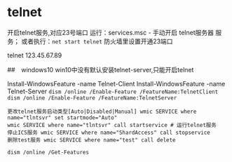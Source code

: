 # telnet


开启telnet服务,对应23号端口
运行：services.msc  - 手动开启 telnet服务器 服务；
或者执行：`net start telnet`
防火墙里设置开通23端口

telnet 123.45.67.89

##　windows10
win10中没有默认安装telnet-server,只能开启telnet

 Install-WindowsFeature -name Telnet-Client 
  Install-WindowsFeature -name Telnet-Server
`dism /online /Enable-Feature /FeatureName:TelnetClient`
`dism /online /Enable-Feature /FeatureName:TelnetServer`

```
更改telnet服务启动类型[Auto|Disabled|Manual] wmic SERVICE where name="tlntsvr" set startmode="Auto"
wmic SERVICE where name="tlntsvr" call startservice # 运行telnet服务 
停止ICS服务 wmic SERVICE where name="ShardAccess" call stopservice
删除test服务 wmic SERVICE where name="test" call delete

dism /online /Get-Features
```

